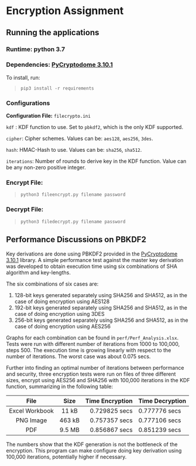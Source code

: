 # Encryption Assignment


## Running the applications

### Runtime: python 3.7

### Dependencies: [PyCryptodome 3.10.1](https://pycryptodome.readthedocs.io/en/latest/)

To install, run: 
> `pip3 install -r requirements`

### Configurations
**Configuration File:** `filecrypto.ini`

`kdf` : KDF function to use. Set to `pbkdf2`, which is the only KDF supported.

`cipher`: Cipher schemes. Values can be: `aes128`, `aes256`, `3des`.

`hash`: HMAC-Hash to use. Values can be: `sha256`, `sha512`.

`iterations`: Number of rounds to derive key in the KDF function. Value can be any non-zero positive integer.

### Encrypt File:
>`python3 fileencrypt.py filename password`

### Decrypt File:
>`python3 filedecrypt.py filename password`

## Performance Discussions on PBKDF2
Key derivations are done using PBKDF2 provided in the [PyCryptodome 3.10.1](https://pycryptodome.readthedocs.io/en/latest/)
 library. A simple performance test against the master key derivation was developed to obtain execution time using 
six combinations of SHA algorithm and key-lengths.

The six combinations of six cases are:
1. 128-bit keys generated separately using SHA256 and SHA512, as in the case of doing encryption using AES128
1. 192-bit keys generated separately  using SHA256 and SHA512, as in the case of doing encryption using 3DES
1. 256-bit keys generated separately  using SHA256 and SHA512, as in the case of doing encryption using AES256

Graphs for each combination can be found in `perf/Perf_Analysis.xlsx`. Tests were run with different number of iterations 
from 1000 to 100,000, steps 500. The execution time is growing linearly with respect to the number of iterations. The 
worst case was about 0.075 secs.

Further into finding an optimal number of iterations between performance and security, three encryption tests were run on
files of three different sizes, encrypt using AES256 and SHA256 with 100,000 iterations in the KDF function, summarizing in the following table:

| File               | Size            | Time Encryption | Time Decryption
| :-----------------:| :-------------: | --------------: | ----------------
| Excel Workbook     |      11 kB      | 0.729825 secs   | 0.777776 secs
| PNG Image          |     463 kB      | 0.757357 secs   | 0.777106 secs
| PDF                |     9.5 MB      | 0.856867 secs   | 0.851239 secs

The numbers show that the KDF generation is not the bottleneck of the encryption. This program can make configure doing 
key derivation using 100,000 iterations, potentially higher if necessary.
